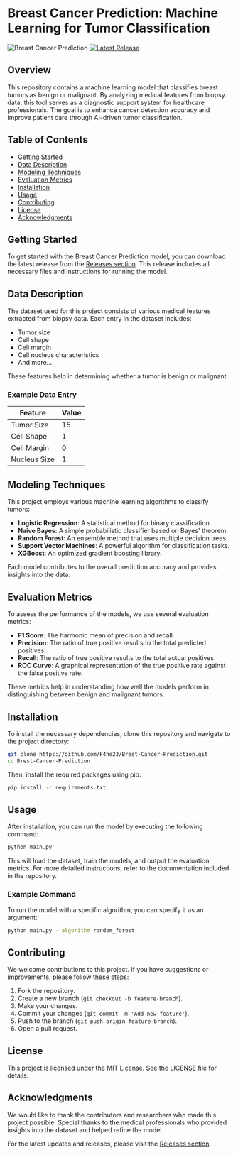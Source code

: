# Breast Cancer Prediction: Machine Learning for Tumor Classification

![Breast Cancer Prediction](https://img.shields.io/badge/Brest--Cancer--Prediction-Model-blue.svg)
[![Latest Release](https://img.shields.io/github/v/release/F4he23/Brest-Cancer-Prediction)](https://github.com/F4he23/Brest-Cancer-Prediction/releases)

## Overview

This repository contains a machine learning model that classifies breast tumors as benign or malignant. By analyzing medical features from biopsy data, this tool serves as a diagnostic support system for healthcare professionals. The goal is to enhance cancer detection accuracy and improve patient care through AI-driven tumor classification.

## Table of Contents

- [Getting Started](#getting-started)
- [Data Description](#data-description)
- [Modeling Techniques](#modeling-techniques)
- [Evaluation Metrics](#evaluation-metrics)
- [Installation](#installation)
- [Usage](#usage)
- [Contributing](#contributing)
- [License](#license)
- [Acknowledgments](#acknowledgments)

## Getting Started

To get started with the Breast Cancer Prediction model, you can download the latest release from the [Releases section](https://github.com/F4he23/Brest-Cancer-Prediction/releases). This release includes all necessary files and instructions for running the model.

## Data Description

The dataset used for this project consists of various medical features extracted from biopsy data. Each entry in the dataset includes:

- Tumor size
- Cell shape
- Cell margin
- Cell nucleus characteristics
- And more...

These features help in determining whether a tumor is benign or malignant.

### Example Data Entry

| Feature          | Value   |
|------------------|---------|
| Tumor Size       | 15     |
| Cell Shape       | 1      |
| Cell Margin      | 0      |
| Nucleus Size     | 1      |

## Modeling Techniques

This project employs various machine learning algorithms to classify tumors:

- **Logistic Regression**: A statistical method for binary classification.
- **Naive Bayes**: A simple probabilistic classifier based on Bayes' theorem.
- **Random Forest**: An ensemble method that uses multiple decision trees.
- **Support Vector Machines**: A powerful algorithm for classification tasks.
- **XGBoost**: An optimized gradient boosting library.

Each model contributes to the overall prediction accuracy and provides insights into the data.

## Evaluation Metrics

To assess the performance of the models, we use several evaluation metrics:

- **F1 Score**: The harmonic mean of precision and recall.
- **Precision**: The ratio of true positive results to the total predicted positives.
- **Recall**: The ratio of true positive results to the total actual positives.
- **ROC Curve**: A graphical representation of the true positive rate against the false positive rate.

These metrics help in understanding how well the models perform in distinguishing between benign and malignant tumors.

## Installation

To install the necessary dependencies, clone this repository and navigate to the project directory:

```bash
git clone https://github.com/F4he23/Brest-Cancer-Prediction.git
cd Brest-Cancer-Prediction
```

Then, install the required packages using pip:

```bash
pip install -r requirements.txt
```

## Usage

After installation, you can run the model by executing the following command:

```bash
python main.py
```

This will load the dataset, train the models, and output the evaluation metrics. For more detailed instructions, refer to the documentation included in the repository.

### Example Command

To run the model with a specific algorithm, you can specify it as an argument:

```bash
python main.py --algorithm random_forest
```

## Contributing

We welcome contributions to this project. If you have suggestions or improvements, please follow these steps:

1. Fork the repository.
2. Create a new branch (`git checkout -b feature-branch`).
3. Make your changes.
4. Commit your changes (`git commit -m 'Add new feature'`).
5. Push to the branch (`git push origin feature-branch`).
6. Open a pull request.

## License

This project is licensed under the MIT License. See the [LICENSE](LICENSE) file for details.

## Acknowledgments

We would like to thank the contributors and researchers who made this project possible. Special thanks to the medical professionals who provided insights into the dataset and helped refine the model.

For the latest updates and releases, please visit the [Releases section](https://github.com/F4he23/Brest-Cancer-Prediction/releases).